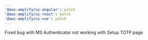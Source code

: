 ```yaml
---
'@aws-amplify/ui-angular': patch
'@aws-amplify/ui-react': patch
'@aws-amplify/ui-vue': patch
---
```


Fixed bug with MS Authenticator not working with Setup TOTP page
